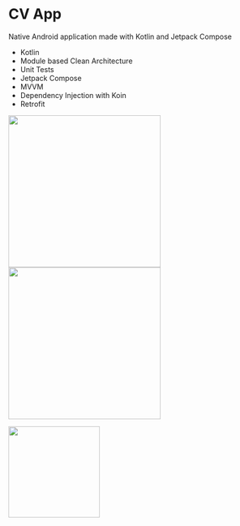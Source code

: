 # CV App

Native Android application made with Kotlin and Jetpack Compose

* Kotlin
* Module based Clean Architecture
* Unit Tests
* Jetpack Compose
* MVVM
* Dependency Injection with Koin
* Retrofit

<img src="https://user-images.githubusercontent.com/1894882/95612790-3e1c9500-0a64-11eb-8a9a-4b7c3a422d9c.png" width="300"/> <img src="https://user-images.githubusercontent.com/1894882/95613016-8fc51f80-0a64-11eb-98c4-0097354f82d9.png" width="300"/>


[<img src="https://play.google.com/intl/en_us/badges/static/images/badges/en_badge_web_generic.png" width="180"/>](https://play.google.com/store/apps/details?id=com.chebdowski.resume)